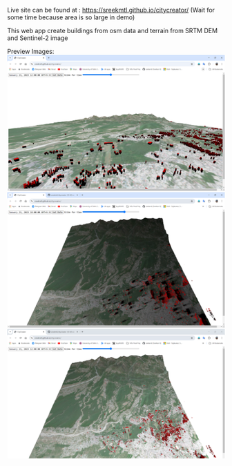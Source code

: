 Live site can be found at : https://sreekmtl.github.io/citycreator/
(Wait for some time because area is so large in demo)

This web app create buildings from osm data and terrain from SRTM DEM and Sentinel-2 image

Preview Images:
![alt text](https://github.com/sreekmtl/citycreator/blob/main/preview/cc-5.png)
![alt text](https://github.com/sreekmtl/citycreator/blob/main/preview/cc-7.png)
![alt text](https://github.com/sreekmtl/citycreator/blob/main/preview/cc-8.png)
